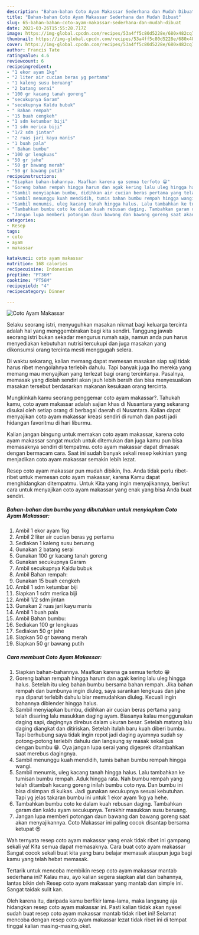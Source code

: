 ```yaml
---
description: "Bahan-bahan Coto Ayam Makassar Sederhana dan Mudah Dibuat"
title: "Bahan-bahan Coto Ayam Makassar Sederhana dan Mudah Dibuat"
slug: 65-bahan-bahan-coto-ayam-makassar-sederhana-dan-mudah-dibuat
date: 2021-03-26T15:55:28.717Z
image: https://img-global.cpcdn.com/recipes/53a4ff5c80d5228e/680x482cq70/coto-ayam-makassar-foto-resep-utama.jpg
thumbnail: https://img-global.cpcdn.com/recipes/53a4ff5c80d5228e/680x482cq70/coto-ayam-makassar-foto-resep-utama.jpg
cover: https://img-global.cpcdn.com/recipes/53a4ff5c80d5228e/680x482cq70/coto-ayam-makassar-foto-resep-utama.jpg
author: Francis Tate
ratingvalue: 4.6
reviewcount: 6
recipeingredient:
- "1 ekor ayam 1kg"
- "2 liter air cucian beras yg pertama"
- "1 kaleng susu beruang"
- "2 batang serai"
- "100 gr kacang tanah goreng"
- "secukupnya Garam"
- "secukupnya Kaldu bubuk"
- " Bahan rempah"
- "15 buah cengkeh"
- "1 sdm ketumbar biji"
- "1 sdm merica biji"
- "1/2 sdm jintan"
- "2 ruas jari kayu manis"
- "1 buah pala"
- " Bahan bumbu"
- "100 gr lengkuas"
- "50 gr jahe"
- "50 gr bawang merah"
- "50 gr bawang putih"
recipeinstructions:
- "Siapkan bahan-bahannya. Maafkan karena ga semua terfoto 😁"
- "Goreng bahan rempah hingga harum dan agak kering lalu uleg hingga halus. Setelah itu uleg bahan bumbu bersama bahan rempah. Jika bahan rempah dan bumbunya ingin diuleg, saya sarankan lengkuas dan jahe nya diparut terlebih dahulu biar memudahkan diuleg. Kecuali ingin bahannya diblender hingga halus."
- "Sambil menyiapkan bumbu, didihkan air cucian beras pertama yang telah disaring lalu masukkan daging ayam. Biasanya kalau menggunakan daging sapi, dagingnya direbus dalam ukuran besar. Setelah matang lalu daging diangkat dan ditiriskan. Setelah itulah baru kuah diberi bumbu. Tapi berhubung saya tidak ingin repot jadi daging ayamnya sudah sy potong-potong terlebih dahulu dan langsung sy masak sekaligus dengan bumbu 😁. Oya jangan lupa serai yang digeprek ditambahkan saat merebus dagingnya."
- "Sambil menunggu kuah mendidih, tumis bahan bumbu rempah hingga wangi."
- "Sambil menumis, uleg kacang tanah hingga halus. Lalu tambahkan ke tumisan bumbu rempah. Aduk hingga rata. Nah bumbu rempah yang telah ditambah kacang goreng inilah bumbu coto nya. Dan bumbu ini bisa disimpan di kulkas. Jadi gunakan secukupnya sesuai kebutuhan. Tapi yg jelas takaran bumbu ini untuk 1 ekor ayam 1kg ya hehe."
- "Tambahkan bumbu coto ke dalam kuah rebusan daging. Tambahkan garam dan kaldu ayam secukupnya. Terakhir masukkan susu beruang."
- "Jangan lupa memberi potongan daun bawang dan bawang goreng saat akan menyajikannya. Coto Makassar ini paling cocok disantap bersama ketupat 😍"
categories:
- Resep
tags:
- coto
- ayam
- makassar

katakunci: coto ayam makassar 
nutrition: 168 calories
recipecuisine: Indonesian
preptime: "PT36M"
cooktime: "PT56M"
recipeyield: "4"
recipecategory: Dinner

---
```



![Coto Ayam Makassar](https://img-global.cpcdn.com/recipes/53a4ff5c80d5228e/680x482cq70/coto-ayam-makassar-foto-resep-utama.jpg)

Selaku seorang istri, menyuguhkan masakan nikmat bagi keluarga tercinta adalah hal yang menggembirakan bagi kita sendiri. Tanggung jawab seorang istri bukan sekadar mengurus rumah saja, namun anda pun harus menyediakan kebutuhan nutrisi tercukupi dan juga masakan yang dikonsumsi orang tercinta mesti menggugah selera.

Di waktu  sekarang, kalian memang dapat memesan masakan siap saji tidak harus ribet mengolahnya terlebih dahulu. Tapi banyak juga lho mereka yang memang mau menyajikan yang terlezat bagi orang tercintanya. Pasalnya, memasak yang diolah sendiri akan jauh lebih bersih dan bisa menyesuaikan masakan tersebut berdasarkan makanan kesukaan orang tercinta. 



Mungkinkah kamu seorang penggemar coto ayam makassar?. Tahukah kamu, coto ayam makassar adalah sajian khas di Nusantara yang sekarang disukai oleh setiap orang di berbagai daerah di Nusantara. Kalian dapat menyajikan coto ayam makassar kreasi sendiri di rumah dan pasti jadi hidangan favoritmu di hari liburmu.

Kalian jangan bingung untuk memakan coto ayam makassar, karena coto ayam makassar sangat mudah untuk ditemukan dan juga kamu pun bisa memasaknya sendiri di tempatmu. coto ayam makassar dapat dimasak dengan bermacam cara. Saat ini sudah banyak sekali resep kekinian yang menjadikan coto ayam makassar semakin lebih lezat.

Resep coto ayam makassar pun mudah dibikin, lho. Anda tidak perlu ribet-ribet untuk memesan coto ayam makassar, karena Kamu dapat menghidangkan ditempatmu. Untuk Kita yang ingin menyajikannya, berikut cara untuk menyajikan coto ayam makassar yang enak yang bisa Anda buat sendiri.

<!--inarticleads1-->

##### Bahan-bahan dan bumbu yang dibutuhkan untuk menyiapkan Coto Ayam Makassar:

1. Ambil 1 ekor ayam 1kg
1. Ambil 2 liter air cucian beras yg pertama
1. Sediakan 1 kaleng susu beruang
1. Gunakan 2 batang serai
1. Gunakan 100 gr kacang tanah goreng
1. Gunakan secukupnya Garam
1. Ambil secukupnya Kaldu bubuk
1. Ambil  Bahan rempah:
1. Gunakan 15 buah cengkeh
1. Ambil 1 sdm ketumbar biji
1. Siapkan 1 sdm merica biji
1. Ambil 1/2 sdm jintan
1. Gunakan 2 ruas jari kayu manis
1. Ambil 1 buah pala
1. Ambil  Bahan bumbu:
1. Sediakan 100 gr lengkuas
1. Sediakan 50 gr jahe
1. Siapkan 50 gr bawang merah
1. Siapkan 50 gr bawang putih




<!--inarticleads2-->

##### Cara membuat Coto Ayam Makassar:

1. Siapkan bahan-bahannya. Maafkan karena ga semua terfoto 😁
1. Goreng bahan rempah hingga harum dan agak kering lalu uleg hingga halus. Setelah itu uleg bahan bumbu bersama bahan rempah. Jika bahan rempah dan bumbunya ingin diuleg, saya sarankan lengkuas dan jahe nya diparut terlebih dahulu biar memudahkan diuleg. Kecuali ingin bahannya diblender hingga halus.
1. Sambil menyiapkan bumbu, didihkan air cucian beras pertama yang telah disaring lalu masukkan daging ayam. Biasanya kalau menggunakan daging sapi, dagingnya direbus dalam ukuran besar. Setelah matang lalu daging diangkat dan ditiriskan. Setelah itulah baru kuah diberi bumbu. Tapi berhubung saya tidak ingin repot jadi daging ayamnya sudah sy potong-potong terlebih dahulu dan langsung sy masak sekaligus dengan bumbu 😁. Oya jangan lupa serai yang digeprek ditambahkan saat merebus dagingnya.
1. Sambil menunggu kuah mendidih, tumis bahan bumbu rempah hingga wangi.
1. Sambil menumis, uleg kacang tanah hingga halus. Lalu tambahkan ke tumisan bumbu rempah. Aduk hingga rata. Nah bumbu rempah yang telah ditambah kacang goreng inilah bumbu coto nya. Dan bumbu ini bisa disimpan di kulkas. Jadi gunakan secukupnya sesuai kebutuhan. Tapi yg jelas takaran bumbu ini untuk 1 ekor ayam 1kg ya hehe.
1. Tambahkan bumbu coto ke dalam kuah rebusan daging. Tambahkan garam dan kaldu ayam secukupnya. Terakhir masukkan susu beruang.
1. Jangan lupa memberi potongan daun bawang dan bawang goreng saat akan menyajikannya. Coto Makassar ini paling cocok disantap bersama ketupat 😍




Wah ternyata resep coto ayam makassar yang enak tidak ribet ini gampang sekali ya! Kita semua dapat memasaknya. Cara buat coto ayam makassar Sangat cocok sekali buat kita yang baru belajar memasak ataupun juga bagi kamu yang telah hebat memasak.

Tertarik untuk mencoba membikin resep coto ayam makassar mantab sederhana ini? Kalau mau, ayo kalian segera siapkan alat dan bahannya, lantas bikin deh Resep coto ayam makassar yang mantab dan simple ini. Sangat taidak sulit kan. 

Oleh karena itu, daripada kamu berfikir lama-lama, maka langsung aja hidangkan resep coto ayam makassar ini. Pasti kalian tiidak akan nyesel sudah buat resep coto ayam makassar mantab tidak ribet ini! Selamat mencoba dengan resep coto ayam makassar lezat tidak ribet ini di tempat tinggal kalian masing-masing,oke!.

